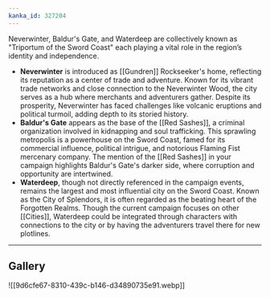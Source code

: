 ```yaml
---
kanka_id: 327204
---
```


Neverwinter, Baldur's Gate, and Waterdeep are collectively known as "Triportum of the Sword Coast" each playing a vital role in the region’s identity and independence.

* **Neverwinter** is introduced as [[Gundren]] Rockseeker's home, reflecting its reputation as a center of trade and adventure. Known for its vibrant trade networks and close connection to the Neverwinter Wood, the city serves as a hub where merchants and adventurers gather. Despite its prosperity, Neverwinter has faced challenges like volcanic eruptions and political turmoil, adding depth to its storied history.
* **Baldur's Gate** appears as the base of the [[Red Sashes]], a criminal organization involved in kidnapping and soul trafficking. This sprawling metropolis is a powerhouse on the Sword Coast, famed for its commercial influence, political intrigue, and notorious Flaming Fist mercenary company. The mention of the [[Red Sashes]] in your campaign highlights Baldur's Gate's darker side, where corruption and opportunity are intertwined.
* **Waterdeep**, though not directly referenced in the campaign events, remains the largest and most influential city on the Sword Coast. Known as the City of Splendors, it is often regarded as the beating heart of the Forgotten Realms. Though the current campaign focuses on other [[Cities]], Waterdeep could be integrated through characters with connections to the city or by having the adventurers travel there for new plotlines.

---
## Gallery
![[9d6cfe67-8310-439c-b146-d34890735e91.webp]]